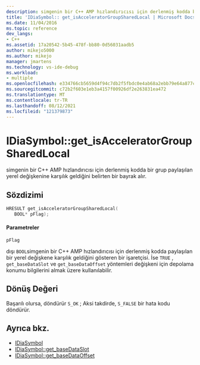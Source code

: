 ```yaml
---
description: simgenin bir C++ AMP hızlandırıcısı için derlenmiş kodda bir grup paylaşılan yerel değişkenine karşılık geldiğini belirten bir bayrak alır.
title: 'IDiaSymbol:: get_isAcceleratorGroupSharedLocal | Microsoft Docs'
ms.date: 11/04/2016
ms.topic: reference
dev_langs:
- C++
ms.assetid: 17a20542-5b45-478f-bb80-0d56031aadb5
author: mikejo5000
ms.author: mikejo
manager: jmartens
ms.technology: vs-ide-debug
ms.workload:
- multiple
ms.openlocfilehash: e334766cb5659d4f94c7db2f5fbdc0e4ab68a2ebb79e64a877c77c6e0a125dad
ms.sourcegitcommit: c72b2f603e1eb3a4157f00926df2e263831ea472
ms.translationtype: MT
ms.contentlocale: tr-TR
ms.lasthandoff: 08/12/2021
ms.locfileid: "121379873"
---
```

# <a name="idiasymbolget_isacceleratorgroupsharedlocal"></a>IDiaSymbol::get_isAcceleratorGroupSharedLocal
simgenin bir C++ AMP hızlandırıcısı için derlenmiş kodda bir grup paylaşılan yerel değişkenine karşılık geldiğini belirten bir bayrak alır.

## <a name="syntax"></a>Sözdizimi

```C++
HRESULT get_isAcceleratorGroupSharedLocal(
   BOOL* pFlag);
```

#### <a name="parameters"></a>Parametreler
 `pFlag`

dışı `BOOL`simgenin bir C++ AMP hızlandırıcısı için derlenmiş kodda paylaşılan bir yerel değişkene karşılık geldiğini gösteren bir işaretçisi. İse `TRUE` , `get_baseDataSlot` ve `get_baseDataOffset` yöntemleri değişkeni için depolama konumu bilgilerini almak üzere kullanılabilir.

## <a name="return-value"></a>Dönüş Değeri
 Başarılı olursa, döndürür `S_OK` ; Aksi takdirde, `S_FALSE` bir hata kodu döndürür.

## <a name="see-also"></a>Ayrıca bkz.
- [IDiaSymbol](../../debugger/debug-interface-access/idiasymbol.md)
- [IDiaSymbol::get_baseDataSlot](../../debugger/debug-interface-access/idiasymbol-get-basedataslot.md)
- [IDiaSymbol::get_baseDataOffset](../../debugger/debug-interface-access/idiasymbol-get-basedataoffset.md)
